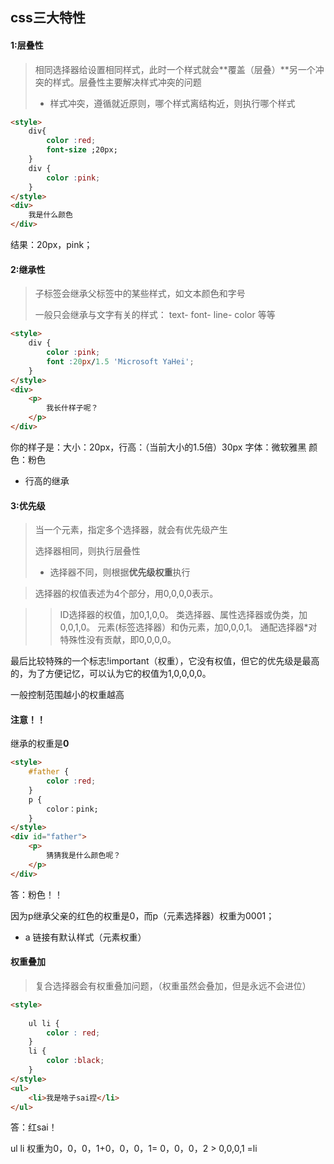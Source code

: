 <h2>css三大特性</h2>

<h4>1:层叠性</h4>

> 相同选择器给设置相同样式，此时一个样式就会**覆盖（层叠）**另一个冲突的样式。层叠性主要解决样式冲突的问题
>
> - 样式冲突，遵循就近原则，哪个样式离结构近，则执行哪个样式

```html
<style>
    div{
        color :red;
        font-size ;20px;
    }
    div {
        color :pink;
    }
</style>
<div>
    我是什么颜色
</div>
```

结果：20px，pink；

<h4>2:继承性</h4>

> 子标签会继承父标签中的某些样式，如文本颜色和字号
>
>  一般只会继承与文字有关的样式：  text-    font-   line-    color  等等 

```html
<style>
    div {
        color :pink;
        font :20px/1.5 'Microsoft YaHei';
    }
</style>
<div>
    <p>
        我长什样子呢？
    </p>
</div>
```

你的样子是：大小：20px，行高：（当前大小的1.5倍）30px  字体：微软雅黑  颜色：粉色

- 行高的继承



<h4>3:优先级</h4>

> 当一个元素，指定多个选择器，就会有优先级产生 
>
> 选择器相同，则执行层叠性
>
> - 选择器不同，则根据**优先级权重**执行

>  选择器的权值表述为4个部分，用0,0,0,0表示。

> > ID选择器的权值，加0,1,0,0。
> > 类选择器、属性选择器或伪类，加0,0,1,0。
> > 元素(标签选择器）和伪元素，加0,0,0,1。
> > 通配选择器*对特殊性没有贡献，即0,0,0,0。

最后比较特殊的一个标志!important（权重），它没有权值，但它的优先级是最高的，为了方便记忆，可以认为它的权值为1,0,0,0,0。

一般控制范围越小的权重越高

<h4>注意！！</h4>

继承的权重是**0**

```html
<style>
    #father {
        color :red;
    }
    p {
        color：pink;
    }
</style>
<div id="father">
    <p>
        猜猜我是什么颜色呢？
    </p>
</div>
```

答：粉色！！

因为p继承父亲的红色的权重是0，而p（元素选择器）权重为0001；

- a 链接有默认样式（元素权重）

<h4>权重叠加</h4>

> 复合选择器会有权重叠加问题，（权重虽然会叠加，但是永远不会进位）

```html
<style>
    
    ul li {
        color : red;
    }
    li {
        color :black;
    }
</style>
<ul>
    <li>我是啥子sai捏</li>
</ul>
```

答：红sai！

ul li 权重为0，0，0，1+0，0，0，1= 0，0，0，2 > 0,0,0,1 =li

